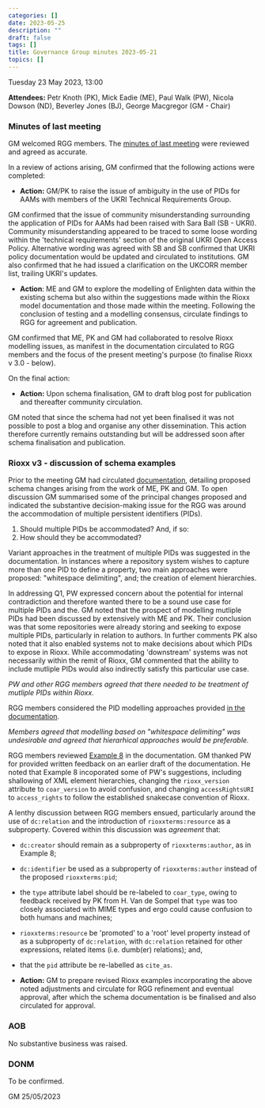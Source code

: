 ```yaml
---
categories: []
date: 2023-05-25
description: ""
draft: false
tags: []
title: Governance Group minutes 2023-05-21
topics: []
---
```


Tuesday 23 May 2023, 13:00

**Attendees:** Petr Knoth (PK), Mick Eadie (ME), Paul Walk (PW), Nicola Dowson (ND), Beverley Jones (BJ), George Macgregor (GM - Chair)

### Minutes of last meeting

GM welcomed RGG members. The [minutes of last meeting](https://www.rioxx.net/governance/minutes/2023-03-06) were reviewed and agreed as accurate. 

In a review of actions arising, GM confirmed that the following actions were completed: 

- **Action:** GM/PK to raise the issue of ambiguity in the use of PIDs for AAMs with members of the UKRI Technical Requirements Group.

GM confirmed that the issue of community misunderstanding surrounding the application of PIDs for AAMs had been raised with Sara Ball (SB - UKRI). Community misunderstanding appeared to be traced to some loose wording within the 'technical requirements' section of the original UKRI Open Access Policy. Alternative wording was agreed with SB and SB confirmed that UKRI policy documentation would be updated and circulated to institutions. GM also confirmed that he had issued a clarification on the UKCORR member list, trailing UKRI's updates.

- **Action**: ME and GM to explore the modelling of Enlighten data within the existing schema but also within the suggestions made within the Rioxx model documentation and those made within the meeting. Following the conclusion of testing and a modelling consensus, circulate findings to RGG for agreement and publication. 

GM confirmed that ME, PK and GM had collaborated to resolve Rioxx modelling issues, as manifest in the documentation circulated to RGG members and the focus of the present meeting's purpose (to finalise Rioxx v 3.0 - below).

On the final action:

- **Action:** Upon schema finalisation, GM to draft blog post for publication and thereafter community circulation.

GM noted that since the schema had not yet been finalised it was not possible to post a blog and organise any other dissemination. This action therefore currently remains outstanding but will be addressed soon after schema finalisation and publication.

### Rioxx v3 - discussion of schema examples

Prior to the meeting GM had circulated [documentation](https://github.com/geo-mac/Rioxx-development/blob/development/model/rioxx-schema-examples.md), detailing proposed schema changes arising from the work of ME, PK and GM. To open discussion GM summarised some of the principal changes proposed and indicated the substantive decision-making issue for the RGG was around the accommodation of multiple persistent identifiers (PIDs). 

1. Should multiple PIDs be accommodated? And, if so:
2. How should they be accommodated?

Variant approaches in the treatment of multiple PIDs was suggested in the documentation. In instances where a repository system wishes to capture more than one PID to define a property, two main approaches were proposed: "whitespace delimiting", and; the creation of element hierarchies.

In addressing Q1, PW expressed concern about the potential for internal contradiction and therefore wanted there to be a sound use case for multiple PIDs and the. GM noted that the prospect of modelling mutliple PIDs had been discussed by extensively with ME and PK. Their conclusion was that some repositories were already storing and seeking to expose multiple PIDs, particularly in relation to authors. In further comments PK also noted that it also enabled systems not to make decisions about which PIDs to expose in Rioxx. While accommodating 'downstream' systems was not necessarily within the remit of Rioxx, GM commented that the ability to include mutliple PIDs would also indirectly satisfy this particular use case. 

*PW and other RGG members agreed that there needed to be treatment of mutliple PIDs within Rioxx.*

RGG members considered the PID modelling approaches provided [in the documentation](https://github.com/geo-mac/Rioxx-development/blob/development/model/rioxx-schema-examples.md). 

*Members agreed that modelling based on "whitespace delimiting" was undesirable and agreed that hierarhical approaches would be preferable.*

RGG members reviewed [Example 8](https://github.com/geo-mac/Rioxx-development/blob/development/model/rioxx-schema-examples.md#example-8-22-may-2023) in the documentation. GM thanked PW for provided written feedback on an earlier draft of the documentation. He noted that Example 8 incoporated some of PW's suggestions, including shallowing of XML element hierarchies, changing the `rioxx_version` attribute to `coar_version` to avoid confusion, and changing `accessRightsURI` to `access_rights` to follow the established snakecase convention of Rioxx.

A lenthy discussion between RGG members ensued, particularly around the use of `dc:relation` and the introduction of `rioxxterms:resource` as a subproperty. Covered within this discussion was *agreement* that:

- `dc:creator` should remain as a subproperty of `rioxxterms:author`, as in Example 8;
- `dc:identifier` be used as a subproperty of `rioxxterms:author` instead of the proposed `rioxxterms:pid`;
- the `type` attribute label should be re-labeled to `coar_type`, owing to feedback received by PK from H. Van de Sompel that `type` was too closely associated with MIME types and ergo could cause confusion to both humans and machines;
- `rioxxterms:resource` be 'promoted' to a 'root' level property instead of as a subproperty of `dc:relation`, with `dc:relation` retained for other expressions, related items (i.e. dumb(er) relations); and,
- that the `pid` attribute be re-labelled as `cite_as`.

- **Action:** GM to prepare revised Rioxx examples incorporating the above noted adjustments and circulate for RGG refinement and eventual approval, after which the schema documentation is be finalised and also circulated for approval.


### AOB

No substantive business was raised.

### DONM

To be confirmed.

GM 25/05/2023
